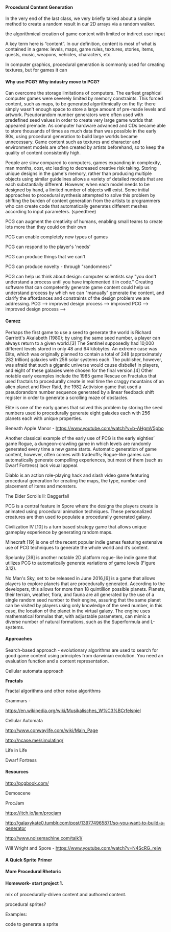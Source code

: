 #### Procedural Content Generation

In the very end of the last class, we very briefly talked about a simple method to create a random result in our 2D arrays via a random walker.

the algorithmical creation of game content with limited or indirect user input

A key term here is “content”. In our definition, content is most of what is contained in a game: levels, maps, game rules, textures, stories, items, quests, music, weapons, vehicles, characters, etc. 

In computer graphics, procedural generation is commonly used for creating textures, but for games it can

#### Why use PCG? Why industry move to PCG?

Can overcome the storage limitations of computers. The earliest graphical computer games were severely limited by memory constraints. This forced content, such as maps, to be generated algorithmically on the fly: there simply wasn't enough space to store a large amount of pre-made levels and artwork. Pseudorandom number generators were often used with predefined seed values in order to create very large game worlds that appeared premade. As computer hardware advanced and CDs became able to store thousands of times as much data than was possible in the early 80s, using procedural generation to build large worlds became unnecessary. Game content such as textures and character and environment models are often created by artists beforehand, so to keep the quality of content consistently high.

People are slow compared to computers, games expanding in complexity, man months, cost, etc leading to decreased creative risk taking. Storing unique designs in the game's memory, rather than producing multiple objects using similar guidelines allows a variety of detailed models that are each substantially different. However, when each model needs to be designed by hand, a limited number of objects will exist. Some initial approaches to procedural synthesis attempted to solve this problem by shifting the burden of content generation from the artists to programmers who can create code that automatically generates different meshes according to input parameters. (speedtree)

PCG can augment the creativity of humans, enabling small teams to create lots more than they could on their own

PCG can enable completely new types of games

PCG can respond to the player's 'needs'

PCG can produce things that we can't

PCG can produce novelty - through "randomness"

PCG can help us think about design: computer scientists say "you don't understand a process until you have implemented it in code." Creating software that can competently generate game content could help us understand process by which we can "manually" generate the content, and clarify the affordances and constraints of the design problem we are addressing. PCG --> improved design process --> improved PCG --> improved design process --> 

#### Gamez

Perhaps the first game to use a seed to generate the world is Richard Garriott's Akalabeth (1980); by using the same seed number, a player can always return to a given world.[3] The Sentinel supposedly had 10,000 different levels stored in only 48 and 64 kilobytes. An extreme case was Elite, which was originally planned to contain a total of 248 (approximately 282 trillion) galaxies with 256 solar systems each. The publisher, however, was afraid that such a gigantic universe would cause disbelief in players, and eight of these galaxies were chosen for the final version.[4] Other notable early examples include the 1985 game Rescue on Fractalus that used fractals to procedurally create in real time the craggy mountains of an alien planet and River Raid, the 1982 Activision game that used a pseudorandom number sequence generated by a linear feedback shift register in order to generate a scrolling maze of obstacles. 

Elite is one of the early games that solved this problem by storing the seed numbers used to procedurally generate eight galaxies each with 256 planets each with unique properties.

Beneath Apple Manor - https://www.youtube.com/watch?v=b-AHgmV5pbo

Another classical example of the early use of PCG is the early eighties’ game Rogue, a dungeon-crawling game in which levels are randomly generated every time a new game starts. Automatic generation of game content, however, often comes with tradeoffs; Rogue-like games can automatically generate compelling experiences, but most of them (such as Dwarf Fortress) lack visual appeal.

Diablo is an action role-playing hack and slash video game featuring procedural generation for creating the maps, the type, number and placement of items and monsters.

The Elder Scrolls II: Daggerfall

PCG is a central feature in Spore where the designs
the players create is animated using procedural animation techniques. These personalized creatures are then used to populate a procedurally generated galaxy.

Civilization IV [10] is a turn based strategy game that allows unique gameplay experience
by generating random maps.

Minecraft [19] is one of the recent popular
indie games featuring extensive use of PCG techniques to generate the whole world
and it’s content.

Spelunky [39] is another notable 2D platform rogue-like indie game
that utilizes PCG to automatically generate variations of game levels (Figure 3.12).

No Man's Sky, set to be released in June 2016,[6] is a game that allows players to explore planets that are procedurally generated. According to the developers, this allows for more than 18 quintillion possible planets. Planets, their terrain, weather, flora, and fauna are all generated by the use of a single random seed number to their engine, assuring that the same planet can be visited by players using only knowledge of the seed number, in this case, the location of the planet in the virtual galaxy. The engine uses mathematical formulas that, with adjustable parameters, can mimic a diverse number of natural formations, such as the Superformula and L-systems.


#### Approaches

Search-based approach - evolutionary algorithms are used to search for good game content using principles from darwinian evolution. You need an evaluation function and a content representation.

Cellular automata approach

**Fractals**

Fractal algorithms and other noise algorithms

Grammars - 

https://en.wikipedia.org/wiki/Musikalisches_W%C3%BCrfelspiel

Cellular Automata

http://www.conwaylife.com/wiki/Main_Page

http://ncase.me/simulating/ 

Life in Life

Dwarf Fortress

#### Resources

http://pcgbook.com/

Demoscene

ProcJam

https://itch.io/jam/procjam

http://galaxykate0.tumblr.com/post/139774965871/so-you-want-to-build-a-generator

http://www.noisemachine.com/talk1/

Will Wright and Spore - https://www.youtube.com/watch?v=N4ScRG_reIw

#### A Quick Sprite Primer



#### More Procedural Rhetoric

#### Homework- start project 1.

mix of procedurally-driven content and authored content.

procedural sprites? 

Examples:

code to generate a sprite